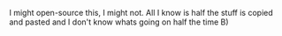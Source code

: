 I might open-source this, I might not. All I know is half the stuff is copied and pasted and I don't know whats going on half the time B)